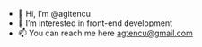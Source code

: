 - 👋 Hi, I’m @agitencu
- 👀 I’m interested in front-end development
- 📫 You can reach me here agtencu@gmail.com

<!---
agitencu/agitencu is a ✨ special ✨ repository because its `README.md` (this file) appears on your GitHub profile.
You can click the Preview link to take a look at your changes.
--->
